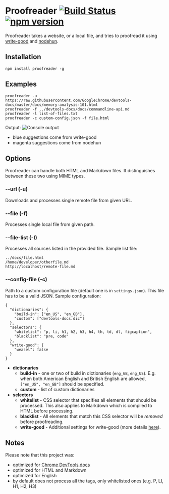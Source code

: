 Proofreader [![Build Status](https://travis-ci.org/kdzwinel/Proofreader.svg)](https://travis-ci.org/kdzwinel/Proofreader) [![npm version](https://badge.fury.io/js/proofreader.svg)](http://badge.fury.io/js/proofreader)
===========

Proofreader takes a website, or a local file, and tries to proofread it using [write-good](https://github.com/btford/write-good) and [nodehun](https://github.com/nathanjsweet/nodehun).

## Installation
    npm install proofreader -g

## Examples

    proofreader -u https://raw.githubusercontent.com/GoogleChrome/devtools-docs/master/docs/memory-analysis-101.html
    proofreader -f ../devtools-docs/docs/commandline-api.md
    proofreader -l list-of-files.txt
    proofreader -c custom-config.json -f file.html

Output:
![Console output](https://i.imgur.com/IfUw2W9.png)

- blue suggestions come from write-good
- magenta suggestions come from nodehun

## Options
Proofreader can handle both HTML and Markdown files. It distinguishes between these two using MIME types.

### --url (-u)
Downloads and processes single remote file from given URL.

### --file (-f)
Processes single local file from given path.

### --file-list (-l)
Processes all sources listed in the provided file. Sample list file:

```
../docs/file.html
/home/developer/otherfile.md
http://localhost/remote-file.md
```

### --config-file (-c)
Path to a custom configuration file (default one is in `settings.json`). This file has to be a valid JSON. Sample configuration:

```
{
  "dictionaries": {
    "build-in": ["en_US", "en_GB"],
    "custom": ["devtools-docs.dic"]
  },
  "selectors": {
    "whitelist": "p, li, h1, h2, h3, h4, th, td, dl, figcaption",
    "blacklist": "pre, code"
  },
  "write-good": {
    "weasel": false
  }
}
```

- **dictionaries**
  - **build-in** - one or two of build in dictionaries (`eng_GB`, `eng_US`). E.g. when both American English and British English are allowed, `["en_US", "en_GB"]` should be specified.
  - **custom** - list of custom dictionaries
- **selectors**
  - **whitelist** - CSS selector that specifies all elements that should be processed. This also applies to Markdown which is compiled to HTML before processing.
  - **blacklist** - All elements that match this CSS selector will be *removed* before proofreading.
  - **write-good** - Additional settings for write-good (more details [here](https://github.com/btford/write-good#checks)).

## Notes
Please note that this project was:

- optimized for [Chrome DevTools docs](https://github.com/GoogleChrome/devtools-docs)
- optimized for HTML and Markdown
- optimized for English
- by default does not process all the tags, only whitelisted ones (e.g. P, LI, H1, H2, H3)
